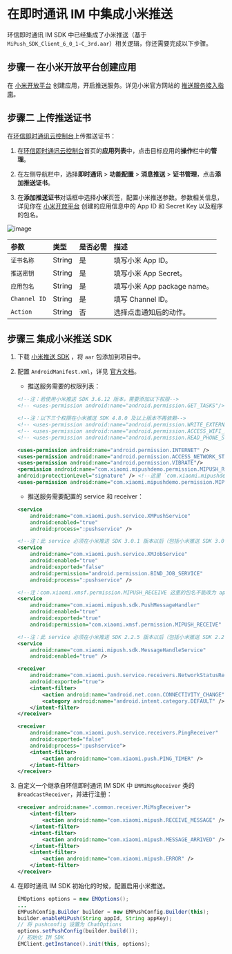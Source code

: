 # 在即时通讯 IM 中集成小米推送

环信即时通讯 IM SDK 中已经集成了小米推送（基于 ` MiPush_SDK_Client_6_0_1-C_3rd.aar`）相关逻辑，你还需要完成以下步骤。

## **步骤一 在小米开放平台创建应用**

在 [小米开放平台](https://dev.mi.com/platform) 创建应用，开启推送服务。详见小米官方网站的 [推送服务接入指南](https://dev.mi.com/console/doc/detail?pId=68)。

## **步骤二 上传推送证书**

在[环信即时通讯云控制台](https://console.easemob.com/user/login)上传推送证书：

1. 在[环信即时通讯云控制台](https://console.easemob.com/user/login)首页的**应用列表**中，点击目标应用的**操作**栏中的**管理**。
   
2. 在左侧导航栏中，选择**即时通讯** > **功能配置** > **消息推送** > **证书管理**，点击**添加推送证书**。
   
3. 在**添加推送证书**对话框中选择**小米**页签，配置小米推送参数。参数相关信息，详见你在 [小米开放平台](https://dev.mi.com/platform) 创建的应用信息中的 App ID 和 Secret Key 以及程序的包名。
   
![image](/images/android/push/add_xiaomi_push_certificate.png) 

| 参数       | 类型   | 是否必需 | 描述         |
| :--------- | :----- | :------- | :---------------- |
| `证书名称`     | String | 是     | 填写小米 App ID。  |
| `推送密钥`     | String | 是     | 填写小米 App Secret。|
| `应用包名`     | String | 是     | 填写小米 App package name。   |
| `Channel ID`  | String | 是     | 填写 Channel ID。             |
| `Action`      | String | 否     | 选择点击通知后的动作。            |

## **步骤三 集成小米推送 SDK**

1. 下载 [小米推送 SDK](https://admin.xmpush.xiaomi.com/zh_CN/mipush/downpage) ，将 `aar` 包添加到项目中。

2. 配置 `AndroidManifest.xml`，详见 [官方文档](https://dev.mi.com/console/doc/detail?pId=41#_0_0)。

   - 推送服务需要的权限列表：

   ```xml
   <!--注：若使用小米推送 SDK 3.6.12 版本，需要添加以下权限-->
   <!-- <uses-permission android:name="android.permission.GET_TASKS"/>-->  
   
   <!--注：以下三个权限在小米推送 SDK 4.8.0 及以上版本不再依赖-->
   <!-- <uses-permission android:name="android.permission.WRITE_EXTERNAL_STORAGE" />-->
   <!-- <uses-permission android:name="android.permission.ACCESS_WIFI_STATE" />-->
   <!-- <uses-permission android:name="android.permission.READ_PHONE_STATE" />-->

   <uses-permission android:name="android.permission.INTERNET" />
   <uses-permission android:name="android.permission.ACCESS_NETWORK_STATE" />
   <uses-permission android:name="android.permission.VIBRATE"/>
   <permission android:name="com.xiaomi.mipushdemo.permission.MIPUSH_RECEIVE"
   android:protectionLevel="signature" /> <!--这里 `com.xiaomi.mipushdemo` 改成 app 的包名-->
   <uses-permission android:name="com.xiaomi.mipushdemo.permission.MIPUSH_RECEIVE" /><!--这里 `com.xiaomi.mipushdemo` 改成 app 的包名-->
   ```

   - 推送服务需要配置的 service 和 receiver：

   ```xml
   <service
       android:name="com.xiaomi.push.service.XMPushService"
       android:enabled="true"
       android:process=":pushservice" />

   <!--注：此 service 必须在小米推送 SDK 3.0.1 版本以后（包括小米推送 SDK 3.0.1 版本）加入-->
   <service
       android:name="com.xiaomi.push.service.XMJobService"
       android:enabled="true"
       android:exported="false"
       android:permission="android.permission.BIND_JOB_SERVICE"
       android:process=":pushservice" />

   <!--注：com.xiaomi.xmsf.permission.MIPUSH_RECEIVE 这里的包名不能改为 app 的包名-->
   <service
       android:name="com.xiaomi.mipush.sdk.PushMessageHandler"
       android:enabled="true"
       android:exported="true"
       android:permission="com.xiaomi.xmsf.permission.MIPUSH_RECEIVE" />

   <!--注：此 service 必须在小米推送 SDK 2.2.5 版本以后（包括小米推送 SDK 2.2.5 版本）加入-->
   <service
       android:name="com.xiaomi.mipush.sdk.MessageHandleService"
       android:enabled="true" />

   <receiver
       android:name="com.xiaomi.push.service.receivers.NetworkStatusReceiver"
       android:exported="true">
       <intent-filter>
           <action android:name="android.net.conn.CONNECTIVITY_CHANGE" />
           <category android:name="android.intent.category.DEFAULT" />
       </intent-filter>
   </receiver>

   <receiver
       android:name="com.xiaomi.push.service.receivers.PingReceiver"
       android:exported="false"
       android:process=":pushservice">
       <intent-filter>
           <action android:name="com.xiaomi.push.PING_TIMER" />
       </intent-filter>
   </receiver>
   ```

3. 自定义一个继承自环信即时通讯 IM SDK 中 `EMMiMsgReceiver` 类的 `BroadcastReceiver`，并进行注册：

   ```xml
   <receiver android:name=".common.receiver.MiMsgReceiver">
       <intent-filter>
           <action android:name="com.xiaomi.mipush.RECEIVE_MESSAGE" />
       </intent-filter>
       <intent-filter>
           <action android:name="com.xiaomi.mipush.MESSAGE_ARRIVED" />
       </intent-filter>
       <intent-filter>
           <action android:name="com.xiaomi.mipush.ERROR" />
       </intent-filter>
   </receiver>
   ```

4. 在即时通讯 IM SDK 初始化的时候，配置启用小米推送。

   ```Java
   EMOptions options = new EMOptions();
   ...
   EMPushConfig.Builder builder = new EMPushConfig.Builder(this);
   builder.enableMiPush(String appId, String appKey);
   // 将 pushconfig 设置为 ChatOptions
   options.setPushConfig(builder.build());
   // 初始化 IM SDK
   EMClient.getInstance().init(this, options);
   ```